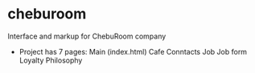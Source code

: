 # cheburoom
Interface and markup for ChebuRoom company
+ Project has 7 pages:
  Main (index.html)
  Cafe
  Conntacts
  Job
  Job form
  Loyalty
  Philosophy
